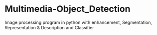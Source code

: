 # Multimedia-Object_Detection
Image processing program in python with enhancement, Segmentation, Representation &amp; Description and Classifier
